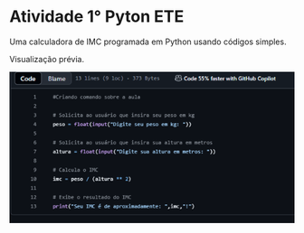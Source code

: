 # Atividade 1° Pyton ETE
Uma calculadora de IMC programada em Python usando códigos simples.

Visualização prévia.

![Visualização rapida aqui](Captura%20de%20tela%202025-03-30%20001958.png)
